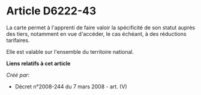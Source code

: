 # Article D6222-43

La carte permet à l'apprenti de faire valoir la spécificité de son statut auprès des tiers, notamment en vue d'accéder, le
cas échéant, à des réductions tarifaires.

Elle est valable sur l'ensemble du territoire national.

**Liens relatifs à cet article**

_Créé par_:

  - Décret n°2008-244 du 7 mars 2008 - art. (V)

